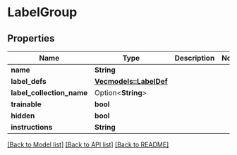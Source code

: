 # LabelGroup

## Properties

Name | Type | Description | Notes
------------ | ------------- | ------------- | -------------
**name** | **String** |  | 
**label_defs** | [**Vec<models::LabelDef>**](LabelDef.md) |  | 
**label_collection_name** | Option<**String**> |  | 
**trainable** | **bool** |  | 
**hidden** | **bool** |  | 
**instructions** | **String** |  | 

[[Back to Model list]](../README.md#documentation-for-models) [[Back to API list]](../README.md#documentation-for-api-endpoints) [[Back to README]](../README.md)


